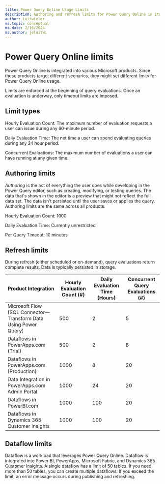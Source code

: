 ```yaml
---
title: Power Query Online Usage Limits
description: Authoring and refresh limits for Power Query Online in its various product integrations.
author: Luitwieler
ms.topic: conceptual
ms.date: 2/16/2024
ms.author: jeluitwi
---
```


# Power Query Online limits

Power Query Online is integrated into various Microsoft products. Since these products target different scenarios, they might set different limits for Power Query Online usage.

Limits are enforced at the beginning of query evaluations. Once an evaluation is underway, only timeout limits are imposed.

## Limit types

Hourly Evaluation Count: The maximum number of evaluation requests a user can issue during any 60-minute period.

Daily Evaluation Time: The net time a user can spend evaluating queries during any 24 hour period.

Concurrent Evaluations: The maximum number of evaluations a user can have running at any given time.

## Authoring limits

*Authoring* is the act of everything the user does while developing in the Power Query editor, such as creating, modifying, or testing queries. The data that's shown in the editor is a preview that might not reflect the full data set. The data isn't persisted until the user saves or applies the query. Authoring limits are the same across all products.

Hourly Evaluation Count: 1000

Daily Evaluation Time: Currently unrestricted

Per Query Timeout: 10 minutes

## Refresh limits

During refresh (either scheduled or on-demand), query evaluations return complete results. Data is typically persisted in storage.

| Product Integration | Hourly Evaluation Count (#) | Daily Evaluation Time (Hours) | Concurrent Query Evaluations (#) |
|--|--|--|--|
| Microsoft Flow (SQL Connector&mdash;Transform Data Using Power Query) | 500 | 2 | 5 |
| Dataflows in PowerApps.com (Trial)| 500 | 2 | 8 |
| Dataflows in PowerApps.com (Production) | 1000 | 8 | 20 |
| Data Integration in PowerApps.com Admin Portal | 1000 | 24 | 20 |
| Dataflows in PowerBI.com | 1000 | 100 | 20 |
| Dataflows in Dynamics 365 Customer Insights | 1000 | 100 | 20 |

## Dataflow limits

Dataflow is a workload that leverages Power Query Online. Dataflow is integrated into Power BI, PowerApps, Microsoft Fabric, and Dynamics 365 Customer Insights.
A single dataflow has a limit of 50 tables. If you need more than 50 tables, you can create multiple dataflows. If you exceed the limit, an error message occurs during publishing and refreshing.
